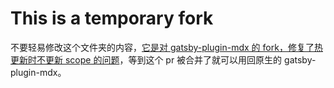 # This is a temporary fork

不要轻易修改这个文件夹的内容，[它是对 gatsby-plugin-mdx 的 fork，修复了热更新时不更新 scope 的问题](https://github.com/gatsbyjs/gatsby/pull/22121)，等到这个 pr 被合并了就可以用回原生的 gatsby-plugin-mdx。
